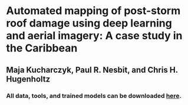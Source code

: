 # Automated mapping of post-storm roof damage using deep learning and aerial imagery: A case study in the Caribbean
## Maja Kucharczyk, Paul R. Nesbit, and Chris H. Hugenholtz

### All data, tools, and trained models can be downloaded [here](https://uofc-my.sharepoint.com/:f:/g/personal/maja_kucharczyk_ucalgary_ca/EpZBXx0l2zRDphgSXKONadQBujUWOmNzHXzhsWEUZHVGYw?e=PmQf7u).
